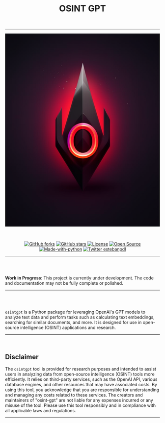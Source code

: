 <div align="center">

# **OSINT GPT**
<br />

---

![OSINTGPT Image](images/osintgpt.png)

<br />

[![GitHub forks](https://img.shields.io/github/forks/estebanpdl/osintgpt.svg?style=social&label=Fork&maxAge=2592000)](https://GitHub.com/estebanpdl/osintgpt/network/)
[![GitHub stars](https://badgen.net/github/stars/estebanpdl/osintgpt)](https://GitHub.com/estebanpdl/osintgpt/stargazers/)
[![License](https://img.shields.io/badge/License-Apache%202.0-blue.svg)](https://github.com/estebanpdl/osintgpt/blob/main/LICENCE)
[![Open Source](https://badges.frapsoft.com/os/v1/open-source.svg?v=103)](https://twitter.com/estebanpdl)
[![Made-with-python](https://img.shields.io/badge/Made%20with-Python-1f425f.svg)](https://www.python.org/)
[![Twitter estebanpdl](https://badgen.net/badge/icon/twitter?icon=twitter&label)](https://twitter.com/estebanpdl)

---

</div>

<br />
<br />

**Work in Progress**: This project is currently under development. The code and
documentation may not be fully complete or polished.

---

<br />
<br />

`osintgpt` is a Python package for leveraging OpenAI's GPT models to analyze text data and perform tasks such as calculating text embeddings, searching for similar documents, and more. It is designed for use in open-source intelligence (OSINT) applications and research.

<hr />
<br />



## **Disclaimer**

The `osintgpt` tool is provided for research purposes and intended to assist users in analyzing data from open-source intelligence (OSINT) tools more efficiently. It relies on third-party services, such as the OpenAI API, various database engines, and other resources that may have associated costs. By using this tool, you acknowledge that you are responsible for understanding and managing any costs related to these services. The creators and maintainers of "osint-gpt" are not liable for any expenses incurred or any misuse of the tool. Please use this tool responsibly and in compliance with all applicable laws and regulations.

<hr />
<br />

